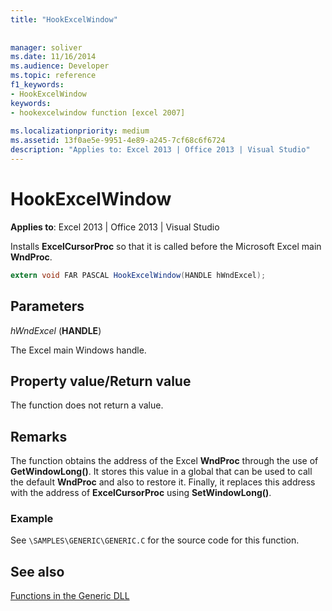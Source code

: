```yaml
---
title: "HookExcelWindow"
 
 
manager: soliver
ms.date: 11/16/2014
ms.audience: Developer
ms.topic: reference
f1_keywords:
- HookExcelWindow
keywords:
- hookexcelwindow function [excel 2007]
 
ms.localizationpriority: medium
ms.assetid: 13f0ae5e-9951-4e89-a245-7cf68c6f6724
description: "Applies to: Excel 2013 | Office 2013 | Visual Studio"
---
```


# HookExcelWindow

 **Applies to**: Excel 2013 | Office 2013 | Visual Studio 
  
Installs **ExcelCursorProc** so that it is called before the Microsoft Excel main **WndProc**.
  
```cs
extern void FAR PASCAL HookExcelWindow(HANDLE hWndExcel);
```

## Parameters

 _hWndExcel_ (**HANDLE**)
  
The Excel main Windows handle.
  
## Property value/Return value

The function does not return a value.
  
## Remarks

The function obtains the address of the Excel **WndProc** through the use of **GetWindowLong()**. It stores this value in a global that can be used to call the default **WndProc** and also to restore it. Finally, it replaces this address with the address of **ExcelCursorProc** using **SetWindowLong()**.
  
### Example

See `\SAMPLES\GENERIC\GENERIC.C` for the source code for this function. 
  
## See also



[Functions in the Generic DLL](functions-in-the-generic-dll.md)

